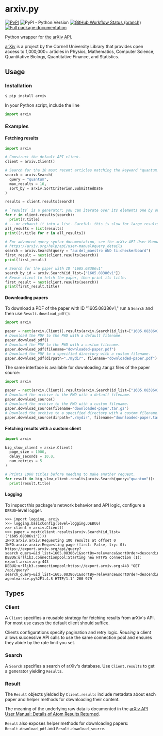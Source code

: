 # arxiv.py
[![PyPI](https://img.shields.io/pypi/v/arxiv)](https://pypi.org/project/arxiv/) ![PyPI - Python Version](https://img.shields.io/pypi/pyversions/arxiv) [![GitHub Workflow Status (branch)](https://img.shields.io/github/actions/workflow/status/lukasschwab/arxiv.py/python-package.yml?branch=master)](https://github.com/lukasschwab/arxiv.py/actions?query=branch%3Amaster) [![Full package documentation](https://img.shields.io/badge/docs-hosted-brightgreen)](https://lukasschwab.me/arxiv.py/index.html)

Python wrapper for [the arXiv API](https://arxiv.org/help/api/index).

[arXiv](https://arxiv.org/) is a project by the Cornell University Library that provides open access to 1,000,000+ articles in Physics, Mathematics, Computer Science, Quantitative Biology, Quantitative Finance, and Statistics.

## Usage

### Installation

```bash
$ pip install arxiv
```

In your Python script, include the line

```python
import arxiv
```

### Examples

#### Fetching results

```python
import arxiv

# Construct the default API client.
client = arxiv.Client()

# Search for the 10 most recent articles matching the keyword "quantum."
search = arxiv.Search(
  query = "quantum",
  max_results = 10,
  sort_by = arxiv.SortCriterion.SubmittedDate
)

results = client.results(search)

# `results` is a generator; you can iterate over its elements one by one...
for r in client.results(search):
  print(r.title)
# ...or exhaust it into a list. Careful: this is slow for large results sets.
all_results = list(results)
print([r.title for r in all_results])

# For advanced query syntax documentation, see the arXiv API User Manual:
# https://arxiv.org/help/api/user-manual#query_details
search = arxiv.Search(query = "au:del_maestro AND ti:checkerboard")
first_result = next(client.results(search))
print(first_result)

# Search for the paper with ID "1605.08386v1"
search_by_id = arxiv.Search(id_list=["1605.08386v1"])
# Reuse client to fetch the paper, then print its title.
first_result = next(client.results(search))
print(first_result.title)
```

#### Downloading papers

To download a PDF of the paper with ID "1605.08386v1," run a `Search` and then use `Result.download_pdf()`:

```python
import arxiv

paper = next(arxiv.Client().results(arxiv.Search(id_list=["1605.08386v1"])))
# Download the PDF to the PWD with a default filename.
paper.download_pdf()
# Download the PDF to the PWD with a custom filename.
paper.download_pdf(filename="downloaded-paper.pdf")
# Download the PDF to a specified directory with a custom filename.
paper.download_pdf(dirpath="./mydir", filename="downloaded-paper.pdf")
```

The same interface is available for downloading .tar.gz files of the paper source:

```python
import arxiv

paper = next(arxiv.Client().results(arxiv.Search(id_list=["1605.08386v1"])))
# Download the archive to the PWD with a default filename.
paper.download_source()
# Download the archive to the PWD with a custom filename.
paper.download_source(filename="downloaded-paper.tar.gz")
# Download the archive to a specified directory with a custom filename.
paper.download_source(dirpath="./mydir", filename="downloaded-paper.tar.gz")
```

#### Fetching results with a custom client

```python
import arxiv

big_slow_client = arxiv.Client(
  page_size = 1000,
  delay_seconds = 10.0,
  num_retries = 5
)

# Prints 1000 titles before needing to make another request.
for result in big_slow_client.results(arxiv.Search(query="quantum")):
  print(result.title)
```

#### Logging

To inspect this package's network behavior and API logic, configure a `DEBUG`-level logger.

```pycon
>>> import logging, arxiv
>>> logging.basicConfig(level=logging.DEBUG)
>>> client = arxiv.Client()
>>> paper = next(client.results(arxiv.Search(id_list=["1605.08386v1"])))
INFO:arxiv.arxiv:Requesting 100 results at offset 0
INFO:arxiv.arxiv:Requesting page (first: False, try: 0): https://export.arxiv.org/api/query?search_query=&id_list=1605.08386v1&sortBy=relevance&sortOrder=descending&start=0&max_results=100
DEBUG:urllib3.connectionpool:Starting new HTTPS connection (1): export.arxiv.org:443
DEBUG:urllib3.connectionpool:https://export.arxiv.org:443 "GET /api/query?search_query=&id_list=1605.08386v1&sortBy=relevance&sortOrder=descending&start=0&max_results=100&user-agent=arxiv.py%2F1.4.8 HTTP/1.1" 200 979
```

## Types 

### Client

A `Client` specifies a reusable strategy for fetching results from arXiv's API. For most use cases the default client should suffice.

Clients configurations specify pagination and retry logic. *Reusing* a client allows successive API calls to use the same connection pool and ensures they abide by the rate limit you set.

### Search

A `Search` specifies a search of arXiv's database. Use `Client.results` to get a generator yielding `Result`s.

### Result

The `Result` objects yielded by `Client.results` include metadata about each paper and helper methods for downloading their content.

The meaning of the underlying raw data is documented in the [arXiv API User Manual: Details of Atom Results Returned](https://arxiv.org/help/api/user-manual#_details_of_atom_results_returned).

`Result` also exposes helper methods for downloading papers: `Result.download_pdf` and `Result.download_source`.
